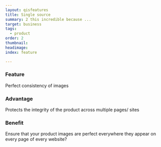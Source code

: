 ```yaml
---
layout: qisfeatures
title: Single source
summary: 2 this incredible because ...
target: business
tags:
  - product
order: 2
thumbnail:
headimage:
index: feature

---
```


### Feature ###
Perfect consistency of images
### Advantage ###
Protects the integrity of the product across multiple pages/ sites
### Benefit ###
Ensure that your product images are perfect everywhere they appear on every page of every website?
